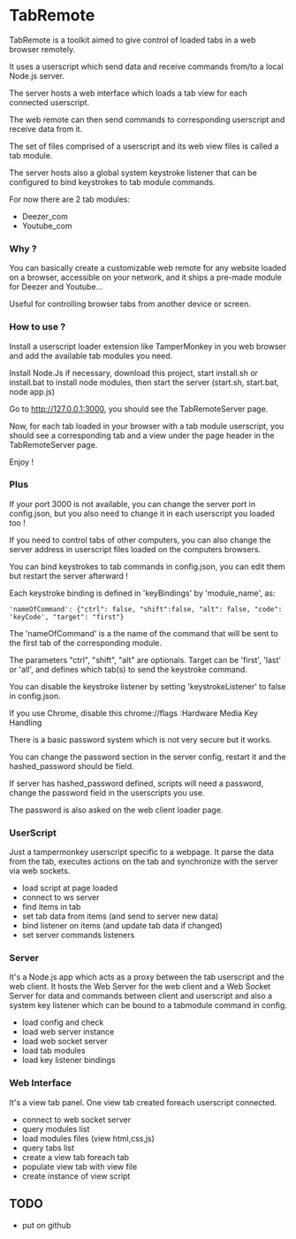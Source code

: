 # TabRemote

TabRemote is a toolkit aimed to give control of loaded tabs in a web browser remotely.

It uses a userscript which send data and receive commands from/to a local Node.js server.

The server hosts a web interface which loads a tab view for each connected userscript.

The web remote can then send commands to corresponding userscript and receive data from it.

The set of files comprised of a userscript and its web view files is called a tab module.

The server hosts also a global system keystroke listener that can be configured to bind keystrokes to tab module commands.

For now there are 2 tab modules:

- Deezer_com
- Youtube_com

### Why ?

You can basically create a customizable web remote for any website loaded on a browser, accessible on your network, and it ships a pre-made module for Deezer and Youtube...

Useful for controlling browser tabs from another device or screen.

### How to use ?

Install a userscript loader extension like TamperMonkey in you web browser and add the available tab modules you need.

Install Node.Js if necessary, download this project, start install.sh or install.bat to install node modules, then start the server (start.sh, start.bat, node app.js)

Go to http://127.0.0.1:3000, you should see the TabRemoteServer page.

Now, for each tab loaded in your browser with a tab module userscript, you should see a corresponding tab and a view under the page header in the TabRemoteServer page.

Enjoy !


### Plus

If your port 3000 is not available, you can change the server port in config.json, but you also need to change it in each userscript you loaded too !

If you need to control tabs of other computers, you can also change the server address in userscript files loaded on the computers browsers.

You can bind keystrokes to tab commands in config.json, you can edit them but restart the server afterward !

Each keystroke binding is defined in 'keyBindings' by 'module_name', as:

`'nameOfCommand': {"ctrl": false, "shift":false, "alt": false, "code": 'keyCode', "target": "first"}`

The 'nameOfCommand' is a the name of the command that will be sent to the first tab of the corresponding module.

The parameters "ctrl", "shift", "alt" are optionals. Target can be 'first', 'last' or 'all', and defines which tab(s) to send the keystroke command.

You can disable the keystroke listener by setting 'keystrokeListener' to false in config.json.

If you use Chrome, disable this chrome://flags :Hardware Media Key Handling

There is a basic password system which is not very secure but it works.

You can change the password section in the server config, restart it and the hashed_password should be field.

If server has hashed_password defined, scripts will need a password, change the password field in the userscripts you use.

The password is also asked on the web client loader page.


### UserScript

Just a tampermonkey userscript specific to a webpage. It parse the data from the tab, executes actions on the tab and synchronize with the server via web sockets.

- load script at page loaded
- connect to ws server
- find items in tab
- set tab data from items (and send to server new data)
- bind listener on items (and update tab data if changed)
- set server commands listeners

### Server

It's a Node.js app which acts as a proxy between the tab userscript and the web client. It hosts the Web Server for the web client and a Web Socket Server for data and commands between client and userscript and also a system key listener which can be bound to a tabmodule command in config.

- load config and check
- load web server instance
- load web socket server
- load tab modules
- load key listener bindings

### Web Interface

It's a view tab panel. One view tab created foreach userscript connected.

- connect to web socket server
- query modules list
- load modules files (view html,css,js)
- query tabs list
- create a view tab foreach tab
- populate view tab with view file
- create instance of view script

## TODO
- put on github